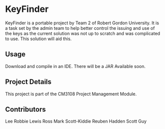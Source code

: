 # KeyFinder
KeyFinder is a portable project by Team 2 of Robert Gordon University. It is a task set by the admin team to help better control
the issuing and use of the keys as the current solution was not up to scratch and was complicated to use. This solution
will aid this.

## Usage
Download and compile in an IDE. There will be a JAR Available soon.

## Project Details
This project is part of the CM3108 Project Management Module.

## Contributors
Lee Robbie
Lewis Ross
Mark Scott-Kiddie
Reuben Hadden
Scott Guy